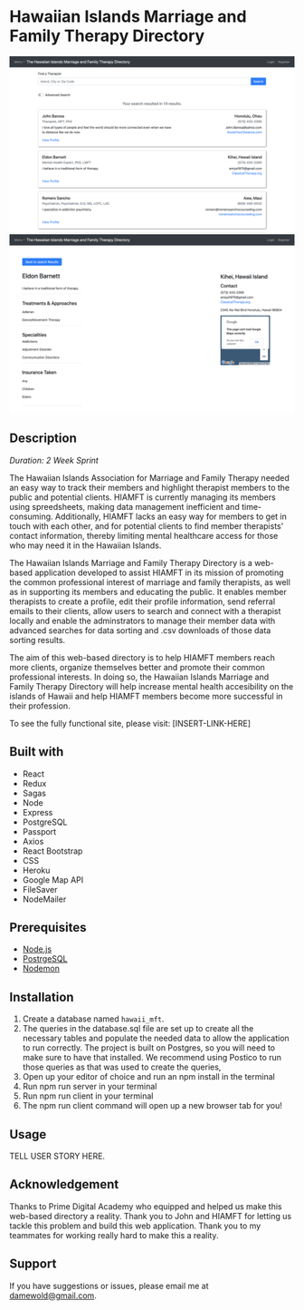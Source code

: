 # Hawaiian Islands Marriage and Family Therapy Directory

![](public/SearchBar.png)
![](public/ProfileView.png)


## Description 

_Duration: 2 Week Sprint_

The Hawaiian Islands Association for Marriage and Family Therapy needed an easy way to track their members and highlight therapist members to the public and potential clients. HIAMFT is currently managing its members using spreedsheets, making data management inefficient and time-consuming. Additionally, HIAMFT lacks an easy way for members to get in touch with each other, and for potential clients to find member therapists' contact information, thereby limiting mental healthcare access for those who may need it in the Hawaiian Islands. 

The Hawaiian Islands Marriage and Family Therapy Directory is a web-based application developed to assist HIAMFT in its mission of promoting the common professional interest of marriage and family therapists, as well as in supporting its members and educating the public. It enables member therapists to create a profile, edit their profile information, send referral emails to their clients, allow users to search and connect with a therapist locally and enable the adminstrators to manage their member data with advanced searches for data sorting and .csv downloads of those data sorting results. 

The aim of this web-based directory is to help HIAMFT members reach more clients, organize themselves better and promote their common professional interests. In doing so, the Hawaiian Islands Marriage and Family Therapy Directory will help increase mental health accesibility on the islands of Hawaii and help HIAMFT members become more successful in their profession.
 
To see the fully functional site, please visit: [INSERT-LINK-HERE]

## Built with

- React
- Redux
- Sagas
- Node
- Express
- PostgreSQL
- Passport
- Axios
- React Bootstrap
- CSS
- Heroku
- Google Map API 
- FileSaver 
- NodeMailer

## Prerequisites

- [Node.js](https://nodejs.org/en/)
- [PostrgeSQL](https://www.postgresql.org/)
- [Nodemon](https://nodemon.io/)

## Installation 

1. Create a database named `hawaii_mft`.
2. The queries in the database.sql file are set up to create all the necessary tables and populate the needed data to allow the application to run correctly. The project is built on Postgres, so you will need to make sure to have that installed. We recommend using Postico to run those queries as that was used to create the queries,
3. Open up your editor of choice and run an npm install in the terminal
4. Run npm run server in your terminal
5. Run npm run client in your terminal
6. The npm run client command will open up a new browser tab for you!


## Usage
TELL USER STORY HERE.

## Acknowledgement

Thanks to Prime Digital Academy who equipped and helped us make this web-based directory a reality. Thank you to John and HIAMFT for letting us tackle this problem and build this web application. Thank you to my teammates for working really hard to make this a reality. 

## Support

If you have suggestions or issues, please email me at damewold@gmail.com. 




